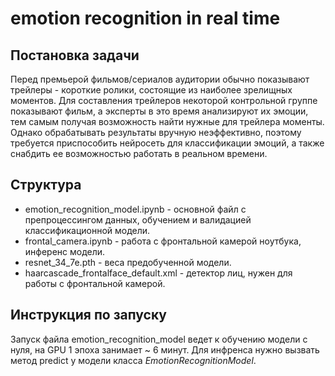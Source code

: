 # emotion recognition in real time

## Постановка задачи
Перед премьерой фильмов/сериалов аудитории обычно показывают трейлеры - короткие ролики, состоящие из наиболее зрелищных моментов. Для составления трейлеров некоторой контрольной группе показывают фильм, а эксперты в это время анализируют их эмоции, тем самым получая возможность найти нужные для трейлера моменты. Однако обрабатывать результаты вручную неэффективно, поэтому требуется приспособить нейросеть для классификации эмоций, а также снабдить ее возможностью работать в реальном времени.

## Структура
- emotion_recognition_model.ipynb - основной файл с препроцессингом данных, обучением и валидацией классификационной модели.
- frontal_camera.ipynb - работа с фронтальной камерой ноутбука, инференс модели.
- resnet_34_7e.pth - веса предобученной модели.
- haarcascade_frontalface_default.xml - детектор лиц, нужен для работы с фронтальной камерой.

## Инструкция по запуску
Запуск файла emotion_recognition_model ведет к обучению модели с нуля, на GPU 1 эпоха занимает ~ 6 минут. 
Для инфренса нужно вызвать метод predict у модели класса $EmotionRecognitionModel$.
